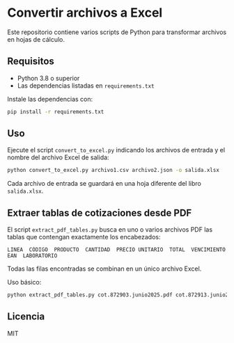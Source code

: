 # Convertir archivos a Excel

Este repositorio contiene varios scripts de Python para transformar archivos en hojas de cálculo.

## Requisitos

- Python 3.8 o superior
- Las dependencias listadas en `requirements.txt`

Instale las dependencias con:

```bash
pip install -r requirements.txt
```

## Uso

Ejecute el script `convert_to_excel.py` indicando los archivos de entrada y el nombre del archivo Excel de salida:

```bash
python convert_to_excel.py archivo1.csv archivo2.json -o salida.xlsx
```

Cada archivo de entrada se guardará en una hoja diferente del libro `salida.xlsx`.

## Extraer tablas de cotizaciones desde PDF

El script `extract_pdf_tables.py` busca en uno o varios archivos PDF las tablas
que contengan exactamente los encabezados:

```
LINEA  CÓDIGO  PRODUCTO  CANTIDAD  PRECIO UNITARIO  TOTAL  VENCIMIENTO  EAN  LABORATORIO
```

Todas las filas encontradas se combinan en un único archivo Excel.

Uso básico:

```bash
python extract_pdf_tables.py cot.872903.junio2025.pdf cot.872913.junio2025.pdf -o cotizaciones.xlsx
```

## Licencia

MIT
